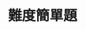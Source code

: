 ---
title: "難度簡單題"
description: "這裡是我寫 Leetcode 的地方"
slug: "easy"
image: "hutomo-abrianto-l2jk-uxb1BY-unsplash.jpg"
style:
    background: "#2a9d8f"
    color: "#fff"
---